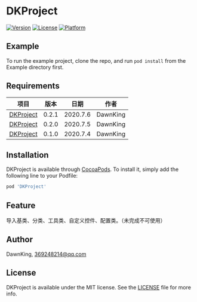 # DKProject

[![Version](https://img.shields.io/cocoapods/v/DKProject.svg?style=flat)](https://cocoapods.org/pods/DKProject)
[![License](https://img.shields.io/cocoapods/l/DKProject.svg?style=flat)](https://cocoapods.org/pods/DKProject)
[![Platform](https://img.shields.io/cocoapods/p/DKProject.svg?style=flat)](https://cocoapods.org/pods/DKProject)

## Example

To run the example project, clone the repo, and run `pod install` from the Example directory first.

## Requirements

项目 | 版本 | 日期 | 作者
:-: | :-: | :-: | :-:
[DKProject](https://github.com/CoderDawnKing/DKProject.git) | 0.2.1 | 2020.7.6 | DawnKing
[DKProject](https://github.com/CoderDawnKing/DKProject.git) | 0.2.0 | 2020.7.5 | DawnKing
[DKProject](https://github.com/CoderDawnKing/DKProject.git) | 0.1.0 | 2020.7.4 | DawnKing

## Installation

DKProject is available through [CocoaPods](https://cocoapods.org/pods/DKProject). To install
it, simply add the following line to your Podfile:

```ruby
pod 'DKProject'
```

## Feature
导入基类、分类、工具类、自定义控件、配置类。（未完成不可使用）

## Author

DawnKing, 369248214@qq.com

## License

DKProject is available under the MIT license. See the [LICENSE](https://github.com/CoderDawnKing/DKProject/blob/master/LICENSE) file for more info.
